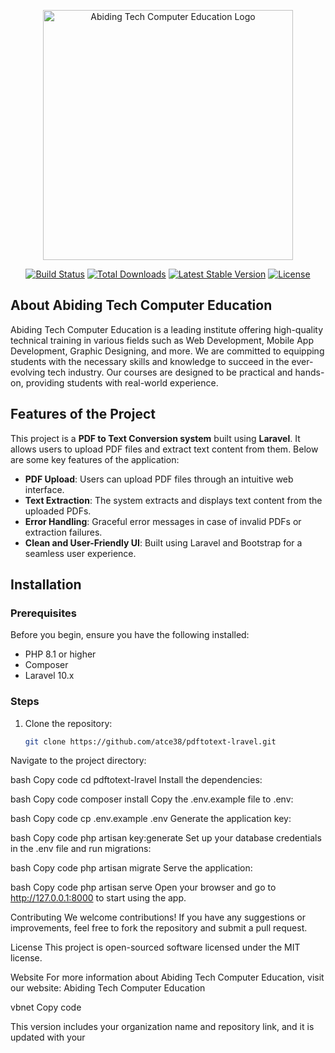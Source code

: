 <p align="center"><a href="https://edu.abidingtech.com/" target="_blank"><img src="https://edu.abidingtech.com/logo.png" width="400" alt="Abiding Tech Computer Education Logo"></a></p>

<p align="center">
<a href="https://github.com/atce38/pdftotext-lravel.git/actions"><img src="https://github.com/atce38/pdftotext-lravel.git/workflows/tests/badge.svg" alt="Build Status"></a>
<a href="https://packagist.org/packages/laravel/framework"><img src="https://img.shields.io/packagist/dt/laravel/framework" alt="Total Downloads"></a>
<a href="https://packagist.org/packages/laravel/framework"><img src="https://img.shields.io/packagist/v/laravel/framework" alt="Latest Stable Version"></a>
<a href="https://packagist.org/packages/laravel/framework"><img src="https://img.shields.io/packagist/l/laravel/framework" alt="License"></a>
</p>

## About Abiding Tech Computer Education

Abiding Tech Computer Education is a leading institute offering high-quality technical training in various fields such as Web Development, Mobile App Development, Graphic Designing, and more. We are committed to equipping students with the necessary skills and knowledge to succeed in the ever-evolving tech industry. Our courses are designed to be practical and hands-on, providing students with real-world experience.

## Features of the Project

This project is a **PDF to Text Conversion system** built using **Laravel**. It allows users to upload PDF files and extract text content from them. Below are some key features of the application:

- **PDF Upload**: Users can upload PDF files through an intuitive web interface.
- **Text Extraction**: The system extracts and displays text content from the uploaded PDFs.
- **Error Handling**: Graceful error messages in case of invalid PDFs or extraction failures.
- **Clean and User-Friendly UI**: Built using Laravel and Bootstrap for a seamless user experience.

## Installation

### Prerequisites

Before you begin, ensure you have the following installed:

- PHP 8.1 or higher
- Composer
- Laravel 10.x

### Steps

1. Clone the repository:

   ```bash
   git clone https://github.com/atce38/pdftotext-lravel.git
Navigate to the project directory:

bash
Copy code
cd pdftotext-lravel
Install the dependencies:

bash
Copy code
composer install
Copy the .env.example file to .env:

bash
Copy code
cp .env.example .env
Generate the application key:

bash
Copy code
php artisan key:generate
Set up your database credentials in the .env file and run migrations:

bash
Copy code
php artisan migrate
Serve the application:

bash
Copy code
php artisan serve
Open your browser and go to http://127.0.0.1:8000 to start using the app.

Contributing
We welcome contributions! If you have any suggestions or improvements, feel free to fork the repository and submit a pull request.

License
This project is open-sourced software licensed under the MIT license.

Website
For more information about Abiding Tech Computer Education, visit our website: Abiding Tech Computer Education

vbnet
Copy code

This version includes your organization name and repository link, and it is updated with your 
